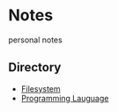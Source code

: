 # Notes
personal notes

## Directory 
- [Filesystem](<Filesystem/README.md>)
- [Programming Lauguage](Language/README.md)